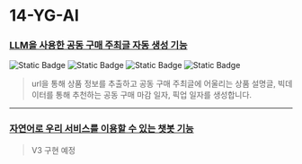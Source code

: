 # 14-YG-AI

### [LLM을 사용한 공동 구매 주최글 자동 생성 기능](./v1/app/README.md)
<p>
    <img alt="Static Badge" src="https://img.shields.io/badge/python-3.11-blue?style=flat&logo=python&logoColor=white">
    <img alt="Static Badge" src="https://img.shields.io/badge/fastapi-gray?style=flat&logo=fastapi&logoColor=white">
    <img alt="Static Badge" src="https://img.shields.io/badge/langchain-black?style=flat&logo=langchain&logoColor=white">
    <img alt="Static Badge" src="https://img.shields.io/badge/langsmith-black?style=flat&logo=langsmith&logoColor=white">
</p>

>  url을 통해 상품 정보를 추출하고 공동 구매 주최글에 어울리는 상품 설명글, 빅데이터를 통해 추천하는 공동 구매 마감 일자, 픽업 일자를 생성합니다.

---

### [자연어로 우리 서비스를 이용할 수 있는 챗봇 기능](./v2/app/README.md)
>  V3 구현 예정
